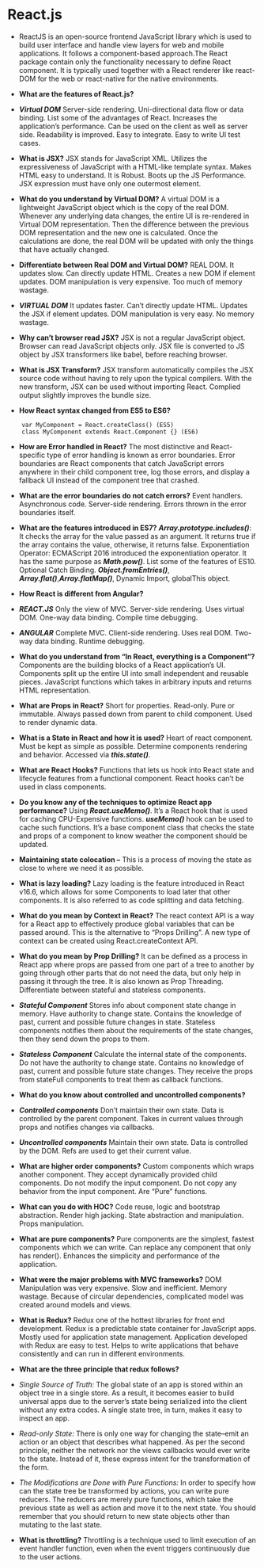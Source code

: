 # **React.js**

* ReactJS is an open-source frontend JavaScript library which is used to build user interface and handle view layers for web and mobile applications. It follows a component-based approach.The React package contain only the functionality necessary to define React component. It is typically used together with a React renderer like react-DOM for the web or react-native for the native environments.

* **What are the features of React.js?**
* ***Virtual DOM*** Server-side rendering. Uni-directional data flow or data binding. List some of the advantages of React. Increases the application’s performance. Can be used on the client as well as server side. Readability is improved. Easy to integrate. Easy to write UI test cases.
* **What is JSX?** JSX stands for JavaScript XML. Utilizes the expressiveness of JavaScript with a HTML-like template syntax. Makes HTML easy to understand. It is Robust. Boots up the JS Performance. JSX expression must have only one outermost element.

* **What do you understand by Virtual DOM?** A virtual DOM is a lightweight JavaScript object which is the copy of the real DOM. Whenever any underlying data changes, the entire UI is re-rendered in Virtual DOM representation. Then the difference between the previous DOM representation and the new one is calculated. Once the calculations are done, the real DOM will be updated with only the things that have actually changed.
* **Differentiate between Real DOM and Virtual DOM?** REAL DOM. It updates slow. Can directly update HTML. Creates a new DOM if element updates. DOM manipulation is very expensive. Too much of memory wastage.

* ***VIRTUAL DOM*** It updates faster. Can’t directly update HTML. Updates the JSX if element updates. DOM manipulation is very easy. No memory wastage.

* **Why can’t browser read JSX?** JSX is not a regular JavaScript object. Browser can read JavaScript objects only. JSX file is converted to JS object by JSX transformers like babel, before reaching browser.

* **What is JSX Transform?** JSX transform automatically compiles the JSX source code without having to rely upon the typical compilers. With the new transform, JSX can be used without importing React. Complied output slightly improves the bundle size.

* **How React syntax changed from ES5 to ES6?**

```
    var MyComponent = React.createClass() (ES5)
    class MyComponent extends React.Component {} (ES6)
```

* **How are Error handled in React?** The most distinctive and React-specific type of error handling is known as error boundaries. Error boundaries are React components that catch JavaScript errors anywhere in their child component tree, log those errors, and display a fallback UI instead of the component tree that crashed.

* **What are the error boundaries do not catch errors?** Event handlers. Asynchronous code. Server-side rendering. Errors thrown in the error boundaries itself.

* **What are the features introduced  in ES7?** ***Array.prototype.includes()***: It checks the array for the value passed as an argument. It returns true if the array contains the value, otherwise, it returns false. Exponentiation Operator: ECMAScript 2016 introduced the exponentiation operator. It has the same purpose as ***Math.pow()***. List some of the features of ES10. Optional Catch Binding. ***Object.fromEntries()***, ***Array.flat()***,***Array.flatMap()***, Dynamic Import, globalThis object.

* **How React is different from Angular?**
* ***REACT.JS*** Only the view of MVC. Server-side rendering. Uses virtual DOM. One-way data binding. Compile time debugging.

* ***ANGULAR*** Complete MVC. Client-side rendering. Uses real DOM. Two-way data binding. Runtime debugging.

* **What do you understand from “In React, everything is a Component”?** Components are the building blocks of a React application’s UI. Components split up the entire UI into small independent and reusable pieces. JavaScript functions which takes in arbitrary inputs and returns HTML representation.

* **What are Props in React?** Short for properties. Read-only. Pure or immutable. Always passed down from parent to child component. Used to render dynamic data.

* **What is a State in React and how it is used?** Heart of react component. Must be kept as simple as possible. Determine components rendering and behavior. Accessed via ***this.state()***.

* **What are React Hooks?** Functions that lets us hook into React state and lifecycle features from a functional component. React hooks can’t be used in class components.

* **Do you know any of the techniques to optimize React app performance?** Using ***React.useMemo()***. It’s a React hook that is used for caching CPU-Expensive functions. ***useMemo()*** hook can be used to cache such functions. It’s a base component class that checks the state and props of a component to know weather the component should be updated.

* **Maintaining state colocation –** This is a process of moving the state as close to where we need it as possible.

* **What is lazy loading?** Lazy loading is the feature introduced in React v16.6, which allows for some Components to load later that other components. It is also referred to as code splitting and data fetching.

* **What do you mean by Context in React?** The react context API is a way for a React app to effectively produce global variables that can be passed around. This is the alternative to “Props Drilling”. A new type of context can be created using React.createContext API.

* **What do you mean by Prop Drilling?** It can be defined as a process in React app where props are passed from one part of a tree to another by going through other parts that do not need the data, but only help in passing it through the tree. It is also known as Prop Threading. Differentiate between stateful and stateless components.

* ***Stateful Component*** Stores info about component state change in memory. Have authority to change state. Contains the knowledge of past, current and possible future changes in state.
Stateless components notifies them about the requirements of the state changes, then they send down the props to them.

* ***Stateless Component*** Calculate the internal state of the components. Do not have the authority to change state. Contains no knowledge of past, current and possible future state changes. They receive the props from stateFull components to treat them as callback functions.

* **What do you know about controlled and uncontrolled components?**
* ***Controlled components*** Don’t maintain their own state. Data is controlled by the parent component. Takes in current values through props and notifies changes via callbacks.

* ***Uncontrolled components*** Maintain their own state. Data is controlled by the DOM. Refs are used to get their current value.

* **What are higher order components?** Custom components which wraps another component. They accept dynamically provided child components. Do not modify the input component. Do not copy any behavior from the input component. Are “Pure” functions.

* **What can you do with HOC?** Code reuse, logic and bootstrap abstraction. Render high jacking. State abstraction and manipulation. Props manipulation.

* **What are pure components?** Pure components are the simplest, fastest components which we can write. Can replace any component that only has render(). Enhances the simplicity and performance of the application.

* **What were the major problems with MVC frameworks?** DOM Manipulation was very expensive. Slow and inefficient. Memory wastage. Because of circular dependencies, complicated model was created around models and views.

* **What is Redux?** Redux one of the hottest libraries for front end development. Redux is a predictable state container for JavaScript apps. Mostly used for application state management. Application developed with Redux are easy to test. Helps to write applications that behave consistently and can run in different environments.

* **What are the three principle that redux follows?**

* *Single Source of Truth:* The global state of an app is stored within an object tree in a single store. As a result, it becomes easier to build universal apps due to the server’s state being serialized into the client without any extra codes. A single state tree, in turn, makes it easy to inspect an app.

* *Read-only State:* There is only one way for changing the state–emit an action or an object that describes what happened. As per the second principle, neither the network nor the views callbacks would ever write to the state. Instead of it, these express intent for the transformation of the form.

* *The Modifications are Done with Pure Functions:* In order to specify how can the state tree be transformed by actions, you can write pure reducers. The reducers are merely pure functions, which take the previous state as well as action and move it to the next state. You should remember that you should return to new state objects other than mutating to the last state.

* **What is throttling?** Throttling is a technique used to limit execution of an event handler function, even when the event triggers continuously due to the user actions.
